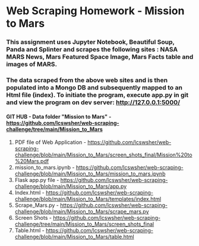 # Web Scraping Homework - Mission to Mars



### This assignment uses Jupyter Notebook, Beautiful Soup, Panda and Splinter and scrapes the following sites :  NASA MARS News,  Mars Featured Space Image,  Mars Facts table and images of MARS.   

### The data scraped from the above web sites and is then populated into a Mongo DB and subsequently mapped to an Html file  (index).   To initiate the program, execute app.py in git and view the program on dev server:  http://127.0.0.1:5000/ 



#### GIT HUB - Data folder "Mission to Mars"  -  https://github.com/lcswsher/web-scraping-challenge/tree/main/Mission_to_Mars

1. PDF file of Web Application - https://github.com/lcswsher/web-scraping-challenge/blob/main/Mission_to_Mars/screen_shots_final/Mission%20to%20Mars.pdf
2. mission_to_mars.ipynb - https://github.com/lcswsher/web-scraping-challenge/blob/main/Mission_to_Mars/mission_to_mars.ipynb
3. Flask app.py file -  https://github.com/lcswsher/web-scraping-challenge/blob/main/Mission_to_Mars/app.py
4. Index.html - https://github.com/lcswsher/web-scraping-challenge/blob/main/Mission_to_Mars/templates/index.html 
5. Scrape_Mars.py - https://github.com/lcswsher/web-scraping-challenge/blob/main/Mission_to_Mars/scrape_mars.py
6. Screen Shots  - https://github.com/lcswsher/web-scraping-challenge/tree/main/Mission_to_Mars/screen_shots_final
7. Table.html - https://github.com/lcswsher/web-scraping-challenge/blob/main/Mission_to_Mars/table.html







